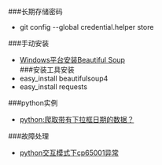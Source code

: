###长期存储密码
- git config --global credential.helper store  

###手动安装
- [Windows平台安装Beautiful Soup](http://kevinkelly.blog.163.com/blog/static/21390809320133185748442/)  
###安装工具安装
- easy_install beautifulsoup4  
- easy_install requests

###python实例
- [python:爬取带有下拉框日期的数据？](https://segmentfault.com/q/1010000004877674)  
[]()  

###故障处理
- [python交互模式下cp65001异常 ](http://blog.csdn.net/ahywg/article/details/23442867)  

